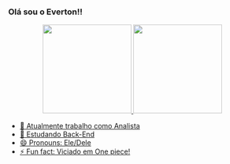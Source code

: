 ### Olá sou o Everton!!

<div align="center">
  <a href="https://github.com/EverthonFC">
  <img height="180em" src="https://github-readme-stats.vercel.app/api?username=Everthonfc&show_icons=true&theme=dark&include_all_commits=true&count_private=true"/>
  <img height="180em" src="https://github-readme-stats.vercel.app/api/top-langs/?username=Everthonfc&layout=compact&langs_count=7&theme=dark"/>
</div>


- 🔭 Atualmente trabalho como Analista
- 🌱 Estudando Back-End
- 😄 Pronouns: Ele/Dele
- ⚡ Fun fact: Viciado em One piece! 

